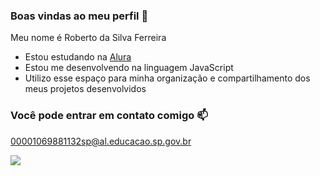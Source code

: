 ### Boas vindas ao meu perfil 🔰

Meu nome é Roberto da Silva Ferreira

- Estou estudando na [Alura](https://www.alura.com.br)
- Estou me desenvolvendo na linguagem JavaScript
- Utilizo esse espaço para minha organização e compartilhamento dos meus projetos desenvolvidos

### Você pode entrar em contato comigo 📫


00001069881132sp@al.educacao.sp.gov.br

![](https://media1.tenor.com/m/B8K-jfzu1uoAAAAC/april-fools-good-friday.gif)

